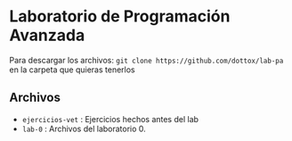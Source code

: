 # Laboratorio de Programación Avanzada

Para descargar los archivos: `git clone https://github.com/dottox/lab-pa` en la carpeta que quieras tenerlos


Archivos
--------------------------
- `ejercicios-vet` : Ejercicios hechos antes del lab
- `lab-0` : Archivos del laboratorio 0.
